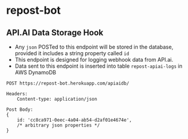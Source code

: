 ﻿# repost-bot

## API.AI Data Storage Hook
* Any `json` POSTed to this endpoint will be stored in the database, provided it includes a string property called `id`
* This endpoint is designed for logging webhook data from API.ai.
* Data sent to this endpoint is inserted into table `repost-apiai-logs` in AWS DynamoDB

```
POST https://repost-bot.herokuapp.com/apiaidb/
 
Headers:
    Content-type: application/json

Post Body:
{
    id: 'cc8ca971-0eec-4a04-ab54-d2af01e4674e',
    /* arbitrary json properties */ 
}

```

